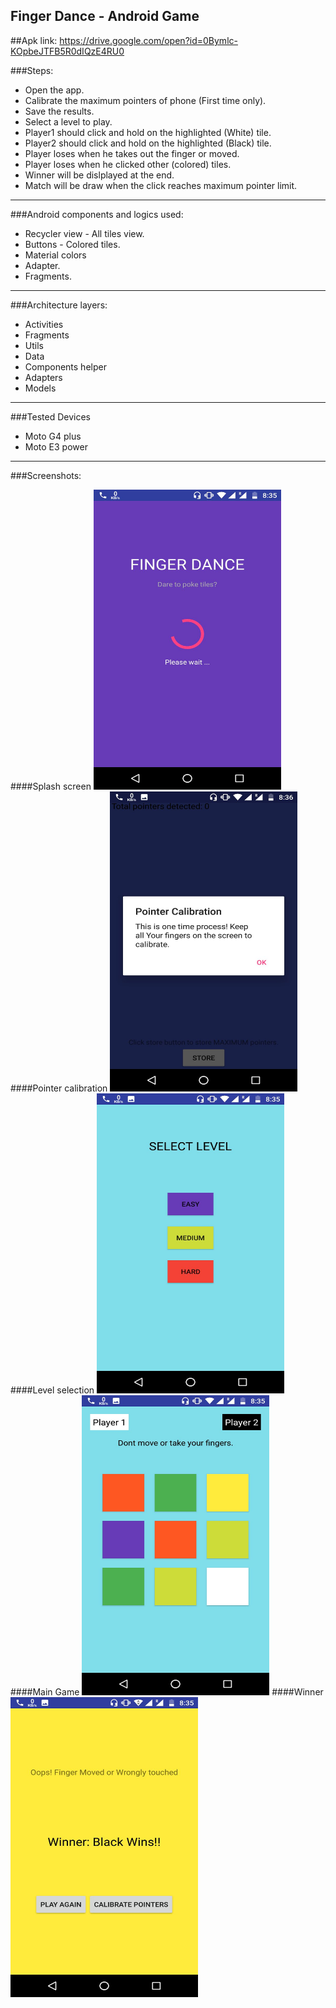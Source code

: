 ## Finger Dance - Android Game
##Apk link: https://drive.google.com/open?id=0Bymlc-KOpbeJTFB5R0dIQzE4RU0

###Steps:

* Open the app.
* Calibrate the maximum pointers of phone (First time only).
* Save the results.
* Select a level to play.
* Player1 should click and hold on the highlighted (White) tile.
* Player2 should click and hold on the highlighted (Black) tile.
* Player loses when he takes out the finger or moved.
* Player loses when he clicked other (colored) tiles.
* Winner will be dislplayed at the end.
* Match will be draw when the click reaches maximum pointer limit.
  
- - - -

###Android components and logics used:
* Recycler view - All tiles view.
* Buttons - Colored tiles.
* Material colors
* Adapter.
* Fragments.

- - - -

###Architecture layers:
* Activities
* Fragments
* Utils
* Data
* Components helper
* Adapters
* Models

- - - -
  
###Tested Devices
* Moto G4 plus
* Moto E3 power

- - - -

###Screenshots:

####Splash screen
<img src="https://github.com/prakashbalab24/prakashbalab24.github.io/blob/master/screen1.jpeg" alt="alt text" width="300" height="480">
####Pointer calibration
<img src="https://github.com/prakashbalab24/prakashbalab24.github.io/blob/master/screen2.jpeg" alt="alt text" width="300" height="480">
####Level selection
<img src="https://github.com/prakashbalab24/prakashbalab24.github.io/blob/master/screen3.jpeg" alt="alt text" width="300" height="480">
####Main Game
<img src="https://github.com/prakashbalab24/prakashbalab24.github.io/blob/master/screen4.jpeg" alt="alt text" width="300" height="480">
####Winner
<img src="https://github.com/prakashbalab24/prakashbalab24.github.io/blob/master/screen5.jpeg" alt="alt text" width="300" height="480">
